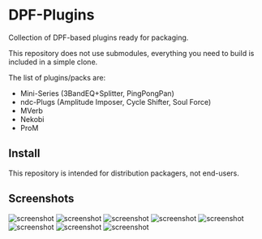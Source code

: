 DPF-Plugins
===========

Collection of DPF-based plugins ready for packaging.

This repository does not use submodules,
everything you need to build is included in a simple clone.

The list of plugins/packs are:
 - Mini-Series (3BandEQ+Splitter, PingPongPan)
 - ndc-Plugs (Amplitude Imposer, Cycle Shifter, Soul Force)
 - MVerb
 - Nekobi
 - ProM

Install
-------

This repository is intended for distribution packagers, not end-users.

Screenshots
-----------

![screenshot](https://raw.githubusercontent.com/falkTX/DPF-Plugins/master/plugins/3BandEQ/Screenshot.png "3 Band EQ")
![screenshot](https://raw.githubusercontent.com/falkTX/DPF-Plugins/master/plugins/PingPongPan/Screenshot.png "Ping Pong Pan")
![screenshot](https://raw.githubusercontent.com/falkTX/DPF-Plugins/master/plugins/AmplitudeImposer/Screenshot.png "Amplitude Imposer")
![screenshot](https://raw.githubusercontent.com/falkTX/DPF-Plugins/master/plugins/CycleShifter/Screenshot.png "Cycle Shifter")
![screenshot](https://raw.githubusercontent.com/falkTX/DPF-Plugins/master/plugins/SoulForce/Screenshot.png "Soul Force")
![screenshot](https://raw.githubusercontent.com/falkTX/DPF-Plugins/master/plugins/MVerb/Screenshot.png "MVerb")
![screenshot](https://raw.githubusercontent.com/falkTX/DPF-Plugins/master/plugins/Nekobi/Screenshot.png "Nekobi")
![screenshot](https://raw.githubusercontent.com/falkTX/DPF-Plugins/master/plugins/ProM/Screenshot.png "ProM")
